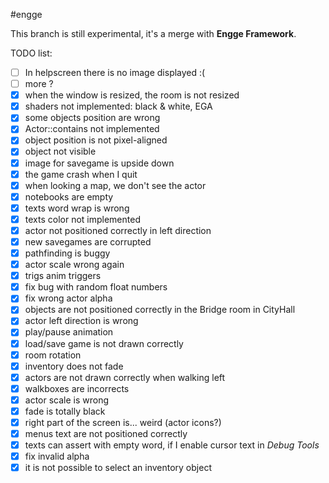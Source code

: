 #engge

This branch is still experimental, it's a merge with **Engge Framework**.

TODO list:
- [ ] In helpscreen there is no image displayed :(
- [ ] more ?
- [x] when the window is resized, the room is not resized
- [x] shaders not implemented: black & white, EGA
- [x] some objects position are wrong
- [x] Actor::contains not implemented
- [x] object position is not pixel-aligned
- [x] object not visible
- [x] image for savegame is upside down
- [x] the game crash when I quit
- [x] when looking a map, we don't see the actor
- [x] notebooks are empty
- [x] texts word wrap is wrong
- [x] texts color not implemented
- [x] actor not positioned correctly in left direction
- [x] new savegames are corrupted
- [x] pathfinding is buggy
- [x] actor scale wrong again
- [x] trigs anim triggers
- [x] fix bug with random float numbers
- [x] fix wrong actor alpha
- [x] objects are not positioned correctly in the Bridge room in CityHall
- [x] actor left direction is wrong
- [x] play/pause animation
- [x] load/save game is not drawn correctly
- [x] room rotation
- [x] inventory does not fade
- [x] actors are not drawn correctly when walking left
- [x] walkboxes are incorrects
- [x] actor scale is wrong
- [x] fade is totally black
- [x] right part of the screen is... weird (actor icons?)
- [x] menus text are not positioned correctly
- [x] texts can assert with empty word, if I enable cursor text in _Debug Tools_
- [x] fix invalid alpha
- [x] it is not possible to select an inventory object
